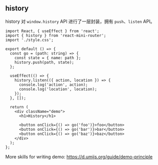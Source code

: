 ## history

history 对 `window.history` API 进行了一层封装，拥有 `push`、`listen` API。

```tsx
import React, { useEffect } from 'react';
import { history } from 'react-mini-router';
import './style.css';

export default () => {
  const go = (path: string) => {
    const state = { name: path };
    history.push(path, state);
  };

  useEffect(() => {
    history.listen(({ action, location }) => {
      console.log('action', action);
      console.log('location', location);
    });
  }, []);

  return (
    <div className="demo">
      <h1>History</h1>

      <button onClick={() => go('foo')}>foo</button>
      <button onClick={() => go('bar')}>bar</button>
      <button onClick={() => go('baz')}>baz</button>
    </div>
  );
};
```

More skills for writing demo: https://d.umijs.org/guide/demo-principle
